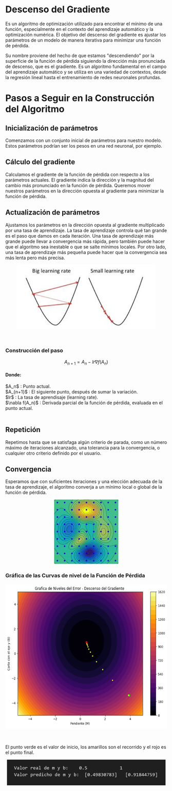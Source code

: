 # Descenso del Gradiente
Es un algoritmo de optimización utilizado para encontrar el mínimo de una función, especialmente en el contexto del aprendizaje automático y la optimización numérica. El objetivo del descenso del gradiente es ajustar los parámetros de un modelo de manera iterativa para minimizar una función de pérdida.

Su nombre proviene del hecho de que estamos "descendiendo" por la superficie de la función de pérdida siguiendo la dirección más pronunciada de descenso, que es el gradiente. Es un algoritmo fundamental en el campo del aprendizaje automático y se utiliza en una variedad de contextos, desde la regresión lineal hasta el entrenamiento de redes neuronales profundas.

# Pasos a Seguir en la Construcción del Algoritmo

## Inicialización de parámetros
 Comenzamos con un conjunto inicial de parámetros para nuestro modelo. Estos parámetros podrían ser los pesos en una red neuronal, por ejemplo.

 ## Cálculo del gradiente
 Calculamos el gradiente de la función de pérdida con respecto a los parámetros actuales. El gradiente indica la dirección y la magnitud del cambio más pronunciado en la función de pérdida. Queremos mover nuestros parámetros en la dirección opuesta al gradiente para minimizar la función de pérdida.

## Actualización de parámetros 
Ajustamos los parámetros en la dirección opuesta al gradiente multiplicado por una tasa de aprendizaje. La tasa de aprendizaje controla qué tan grande es el paso que damos en cada iteración. Una tasa de aprendizaje más grande puede llevar a convergencia más rápida, pero también puede hacer que el algoritmo sea inestable o que se salte mínimos locales. Por otro lado, una tasa de aprendizaje más pequeña puede hacer que la convergencia sea más lenta pero más precisa.



<p align="center">
<img src="images/lr.png"  height=200>
</p>

<br>
<h3> Construcción del paso </h3>

$$A_{n+1} = A_n -lr\nabla f(A_n)$$

<h4> Donde:  </h4>
$A_n$ : Punto actual.                                                                                  <br>
$A_{n+1}$ : El siguiente punto, después de sumar la variación.                                         <br>
$lr$ : La tasa de aprendisaje (learning rate).                                                         <br>
$\nabla f(A_n)$ : Derivada parcial de la función de pérdida, evaluada en el punto actual.              <br>
<br>


## Repetición
 Repetimos hasta que se satisfaga algún criterio de parada, como un número máximo de iteraciones alcanzado, una tolerancia para la convergencia, o cualquier otro criterio definido por el usuario.

## Convergencia 
Esperamos que con suficientes iteraciones y una elección adecuada de la tasa de aprendizaje, el algoritmo converja a un mínimo local o global de la función de pérdida.

<p align="center">
<img src="images/dgs.gif"  height=200>
</p>

<h3> Gráfica de las Curvas de nivel de la Función de Pérdida </h3>

<p align="center">
<img src="images/ddg1.png"  height=450>
</p>

<br>


El punto verde es el valor de inicio, los amarillos son el recorrido y el rojo es el punto final.

<p align="center">
<img src="images/valores1.png"  height=80>
</p>